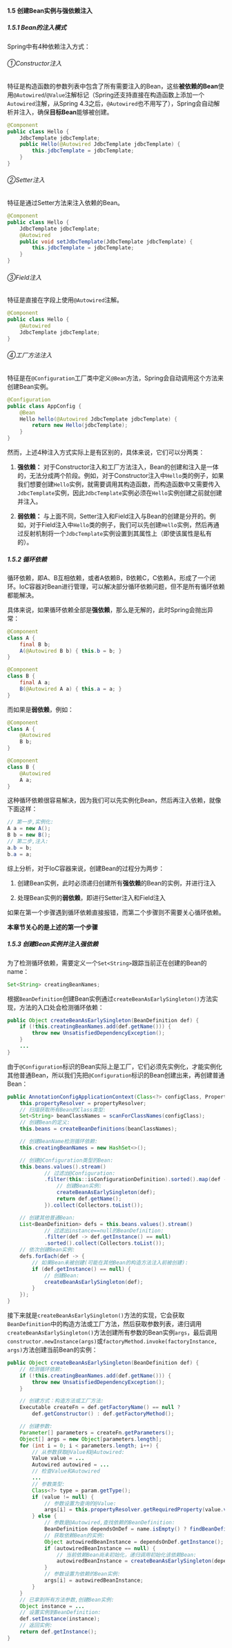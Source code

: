 #### 1.5 创建Bean实例与强依赖注入

##### 1.5.1 Bean的注入模式

Spring中有4种依赖注入方式：

###### ①Constructor注入

特征是构造函数的参数列表中包含了所有需要注入的Bean，这些**被依赖的Bean**使用`@Autowired`/`@Value`注解标记（Spring还支持直接在构造函数上添加一个`Autowired`注解，从Spring 4.3之后，`@Autowired`也不用写了），Spring会自动解析并注入，确保**目标Bean**能够被创建。

```java
@Component
public class Hello {
    JdbcTemplate jdbcTemplate;
    public Hello(@Autowired JdbcTemplate jdbcTemplate) {
        this.jdbcTemplate = jdbcTemplate;
    }
}
```

###### ②Setter注入

特征是通过Setter方法来注入依赖的Bean。

```java
@Component
public class Hello {
    JdbcTemplate jdbcTemplate;
    @Autowired
    public void setJdbcTemplate(JdbcTemplate jdbcTemplate) {
        this.jdbcTemplate = jdbcTemplate;
    }
}
```

###### ③Field注入

特征是直接在字段上使用`@Autowired`注解。

```java
@Component
public class Hello {
    @Autowired
    JdbcTemplate jdbcTemplate;
}
```

###### ④工厂方法注入

特征是在`@Configuration`工厂类中定义`@Bean`方法，Spring会自动调用这个方法来创建Bean实例。

```java
@Configuration
public class AppConfig {
    @Bean
    Hello hello(@Autowired JdbcTemplate jdbcTemplate) {
        return new Hello(jdbcTemplate);
    }
}
```

然而，上述4种注入方式实际上是有区别的，具体来说，它们可以分两类：

1. **强依赖：** 对于Constructor注入和工厂方法注入，Bean的创建和注入是一体的，无法分成两个阶段。例如，对于Constructor注入中`Hello`类的例子，如果我们想要创建`Hello`实例，就需要调用其构造函数，而构造函数中又需要传入`JdbcTemplate`实例，因此`JdbcTemplate`实例必须在`Hello`实例创建之前就创建并注入。

2. **弱依赖：** 与上面不同，Setter注入和Field注入与Bean的创建是分开的。例如，对于Field注入中`Hello`类的例子，我们可以先创建`Hello`实例，然后再通过反射机制将一个`JdbcTemplate`实例设置到其属性上（即使该属性是私有的）。

##### 1.5.2 循环依赖

循环依赖，即A、B互相依赖，或者A依赖B，B依赖C，C依赖A，形成了一个闭环。IoC容器对Bean进行管理，可以解决部分循环依赖问题，但不是所有循环依赖都能解决。

具体来说，如果循环依赖全部是**强依赖**，那么是无解的，此时Spring会抛出异常：
```java
@Component
class A {
    final B b;
    A(@Autowired B b) { this.b = b; }
}

@Component
class B {
    final A a;
    B(@Autowired A a) { this.a = a; }
}
```

而如果是**弱依赖**，例如：
```java
@Component
class A {
    @Autowired
    B b;
}

@Component
class B {
    @Autowired
    A a;
}
```

这种循环依赖很容易解决，因为我们可以先实例化Bean，然后再注入依赖，就像下面这样：
```java
// 第一步,实例化:
A a = new A();
B b = new B();
// 第二步,注入:
a.b = b;
b.a = a;
```

综上分析，对于IoC容器来说，创建Bean的过程分为两步：

1. 创建Bean实例，此时必须递归创建所有**强依赖**的Bean的实例，并进行注入

2. 处理Bean实例的**弱依赖**，即进行Setter注入和Field注入

如果在第一个步骤遇到循环依赖直接报错，而第二个步骤则不需要关心循环依赖。

**本章节关心的是上述的第一个步骤**

##### 1.5.3 创建Bean实例并注入强依赖

为了检测循环依赖，需要定义一个`Set<String>`跟踪当前正在创建的Bean的name：
```java
Set<String> creatingBeanNames;
```
根据`BeanDefinition`创建Bean实例通过`createBeanAsEarlySingleton()`方法实现，方法的入口处会检测循环依赖：
```java
public Object createBeanAsEarlySingleton(BeanDefinition def) {
    if (!this.creatingBeanNames.add(def.getName())) {
        throw new UnsatisfiedDependencyException();
    }
    ...
}
```

由于`@Configuration`标识的Bean实际上是工厂，它们必须先实例化，才能实例化其他普通Bean，所以我们先把`@Configuration`标识的Bean创建出来，再创建普通Bean：
```java
public AnnotationConfigApplicationContext(Class<?> configClass, PropertyResolver propertyResolver) {
    this.propertyResolver = propertyResolver;
    // 扫描获取所有Bean的Class类型:
    Set<String> beanClassNames = scanForClassNames(configClass);
    // 创建Bean的定义:
    this.beans = createBeanDefinitions(beanClassNames);

    // 创建BeanName检测循环依赖:
    this.creatingBeanNames = new HashSet<>();

    // 创建@Configuration类型的Bean:
    this.beans.values().stream()
            // 过滤出@Configuration:
            .filter(this::isConfigurationDefinition).sorted().map(def -> {
                // 创建Bean实例:
                createBeanAsEarlySingleton(def);
                return def.getName();
            }).collect(Collectors.toList());

    // 创建其他普通Bean:
    List<BeanDefinition> defs = this.beans.values().stream()
            // 过滤出instance==null的BeanDefinition:
            .filter(def -> def.getInstance() == null)
            .sorted().collect(Collectors.toList());
    // 依次创建Bean实例:
    defs.forEach(def -> {
        // 如果Bean未被创建(可能在其他Bean的构造方法注入前被创建):
        if (def.getInstance() == null) {
            // 创建Bean:
            createBeanAsEarlySingleton(def);
        }
    });
}
```

接下来就是`createBeanAsEarlySingleton()`方法的实现，它会获取`BeanDefinition`中的构造方法或工厂方法，然后获取参数列表，递归调用`createBeanAsEarlySingleton()`方法创建所有参数的Bean实例`args`，最后调用`constructor.newInstance(args)`或`factoryMethod.invoke(factoryInstance, args)`方法创建当前Bean的实例：
```java
public Object createBeanAsEarlySingleton(BeanDefinition def) {
    // 检测循环依赖:
    if (!this.creatingBeanNames.add(def.getName())) {
        throw new UnsatisfiedDependencyException();
    }

    // 创建方式：构造方法或工厂方法:
    Executable createFn = def.getFactoryName() == null ?
        def.getConstructor() : def.getFactoryMethod();

    // 创建参数:
    Parameter[] parameters = createFn.getParameters();
    Object[] args = new Object[parameters.length];
    for (int i = 0; i < parameters.length; i++) {
        // 从参数获取@Value和@Autowired:
        Value value = ...
        Autowired autowired = ...
        // 检查Value和Autowired
        ...
        // 参数类型:
        Class<?> type = param.getType();
        if (value != null) {
            // 参数设置为查询的@Value:
            args[i] = this.propertyResolver.getRequiredProperty(value.value(), type);
        } else {
            // 参数是@Autowired,查找依赖的BeanDefinition:
            BeanDefinition dependsOnDef = name.isEmpty() ? findBeanDefinition(type) : findBeanDefinition(name, type);
            // 获取依赖Bean的实例:
            Object autowiredBeanInstance = dependsOnDef.getInstance();
            if (autowiredBeanInstance == null) {
                // 当前依赖Bean尚未初始化，递归调用初始化该依赖Bean:
                autowiredBeanInstance = createBeanAsEarlySingleton(dependsOnDef);
            }
            // 参数设置为依赖的Bean实例:
            args[i] = autowiredBeanInstance;
        }
    }
    // 已拿到所有方法参数,创建Bean实例:
    Object instance = ...
    // 设置实例到BeanDefinition:
    def.setInstance(instance);
    // 返回实例:
    return def.getInstance();
}
```
